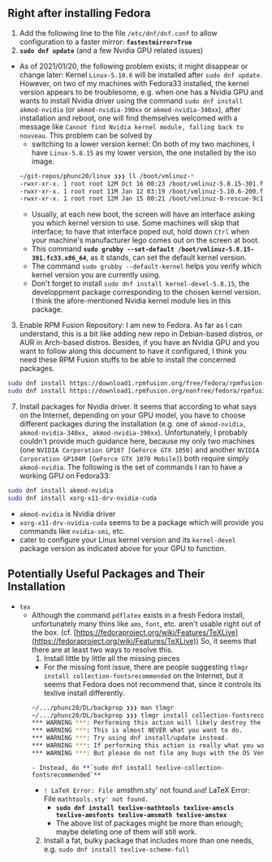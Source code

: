 ## Right after installing Fedora
01. Add the following line to the file `/etc/dnf/dnf.conf` to allow configuration to a faster mirror: **`fastestmirror=True`**
02. **`sudo dnf update`** (and a few Nvidia GPU related issues)
  - As of 2021/01/20, the following problem exists; it might disappear or change later: Kernel `Linux-5.10.6` will be installed after `sudo dnf update`. However, on two of my machines with Fedora33 installed, the kernel version appears to be troublesome, e.g. when one has a Nvidia GPU and wants to install Nvidia driver using the command `sudo dnf install akmod-nvidia` (or `akmod-nvidia-390xx` or `akmod-nvidia-340xx`), after installation and reboot, one will find themselves welcomed with a message like `Cannot find Nvidia kernel module, falling back to nouveau`. This problem can be solved by
    - switching to a lower version kernel: On both of my two machines, I have `Linux-5.8.15` as my lower version, the one installed by the iso image.
    ```bash
    ~/git-repos/phunc20/linux ❯❯❯ ll /boot/vmlinuz-*
    -rwxr-xr-x. 1 root root 12M Oct 16 00:23 /boot/vmlinuz-5.8.15-301.fc33.x86_64
    -rwxr-xr-x. 1 root root 11M Jan 12 03:19 /boot/vmlinuz-5.10.6-200.fc33.x86_64
    -rwxr-xr-x. 1 root root 12M Jan 15 00:21 /boot/vmlinuz-0-rescue-9c142e88618aa8709c27b6c0924222d6
    ```
    - Usually, at each new boot, the screen will have an interface asking you which kernel version to use. Some machines will skip that interface; to have that interface poped out, hold down `Ctrl` when your machine's manufacturer lego comes out on the screen at boot.
    - This command **`sudo grubby --set-default /boot/vmlinuz-5.8.15-301.fc33.x86_64`**, as it stands, can set the default kernel version.
    - The command `sudo grubby --default-kernel` helps you verify which kernel version you are currently using.
    - Don't forget to install `sudo dnf install kernel-devel-5.8.15`, the developpment package corresponding to the chosen kernel version. I think the afore-mentioned Nvidia kernel module lies in this package.
03. Enable RPM Fusion Repository: I am new to Fedora. As far as I can understand, this is a bit like adding new repo in Debian-based distros, or AUR in Arch-based distros. Besides, if you have an Nvidia GPU and you want to follow along this document to have it configured, I think you need these RPM Fusion stuffs to be able to install the concerned packages.
  ```bash
  sudo dnf install https://download1.rpmfusion.org/free/fedora/rpmfusion-free-release-$(rpm -E %fedora).noarch.rpm
  sudo dnf install https://download1.rpmfusion.org/nonfree/fedora/rpmfusion-nonfree-release-$(rpm -E %fedora).noarch.rpm
  ```
07. Install packages for Nvidia driver. It seems that according to what says on the Internet, depending on your GPU model, you have to choose different packages during the installation (e.g. one of `akmod-nvidia, akmod-nvidia-340xx, akmod-nvidia-390xx`). Unfortunately, I probably couldn't provide much guidance here, because my only two machines (one `NVIDIA Corporation GP107 [GeForce GTX 1050]` and another `NVIDIA Corporation GP104M [GeForce GTX 1070 Mobile]`) both require simply `akmod-nvidia`. The following is the set of commands I ran to have a working GPU on Fedora33:
  ```bash
  sudo dnf install akmod-nvidia
  sudo dnf install xorg-x11-drv-nvidia-cuda
  ```
  - `akmod-nvidia` is Nvidia driver
  - `xorg-x11-drv-nvidia-cuda` seems to be a package which will provide you commands like `nvidia-smi`, etc.
  - cater to configure your Linux kernel version and its `kernel-devel` package version as indicated above for your GPU to function.



## Potentially Useful Packages and Their Installation
- `tex`
  - Although the command `pdflatex` exists in a fresh Fedora install, unfortunately many thins like `ams`, `font`, etc. aren't usable right out of the box. (cf. [https://fedoraproject.org/wiki/Features/TeXLive](https://fedoraproject.org/wiki/Features/TeXLive)) So, it seems that there are at least two ways to resolve this.
    01. Install little by little all the missing pieces
      - For the missing font issue, there are people suggesting `tlmgr install collection-fontsrecommended` on the Internet, but it seems that Fedora does not recommend that, since it controls its texlive install differently.
      ```bash
      ~/.../phunc20/DL/backprop ❯❯❯ man tlmgr
      ~/.../phunc20/DL/backprop ❯❯❯ tlmgr install collection-fontsrecommended
      *** WARNING ***: Performing this action will likely destroy the Fedora TeXLive install on your system.
      *** WARNING ***: This is almost NEVER what you want to do.
      *** WARNING ***: Try using dnf install/update instead.
      *** WARNING ***: If performing this action is really what you want to do, pass the "ignore-warning" option.
      *** WARNING ***: But please do not file any bugs with the OS Vendor.
      ```
        - Instead, do **`sudo dnf install texlive-collection-fontsrecommended`**
      - `! LaTeX Error: File `amsthm.sty' not found.` and `! LaTeX Error: File `mathtools.sty' not found.`
        - **`sudo dnf install texlive-mathtools texlive-amscls texlive-amsfonts texlive-amsmath texlive-amstex`**
        - The above list of packages might be more than enough; maybe deleting one of them will still work.
    02. Install a fat, bulky package that includes more than one needs, e.g. `sudo dnf install texlive-scheme-full`
